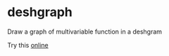 # deshgraph
Draw a graph of multivariable function in a deshgram

Try this [online](http://deshgrammer.ru/deshgraph)
